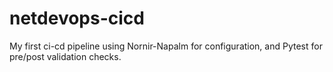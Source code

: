 # netdevops-cicd
My first ci-cd pipeline using Nornir-Napalm for configuration, and Pytest for pre/post validation checks.
